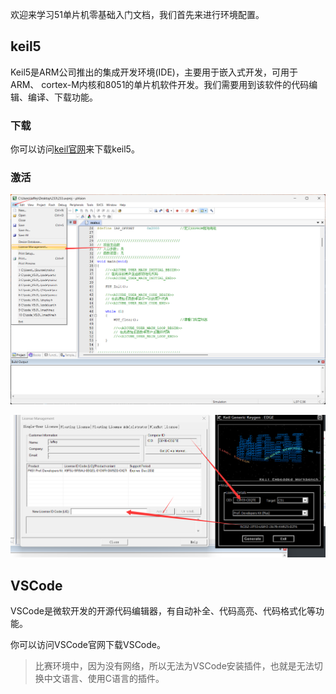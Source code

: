欢迎来学习51单片机零基础入门文档，我们首先来进行环境配置。

## keil5

Keil5是ARM公司推出的集成开发环境(IDE)，主要用于嵌入式开发，可用于ARM、 cortex-M内核和8051的单片机软件开发。我们需要用到该软件的代码编辑、编译、下载功能。

### 下载

你可以访问[keil官网](https://www.keil.com/demo/eval/c51.htm#/DOWNLOAD)来下载keil5。

### 激活

![image-20250923142917652](./%E7%8E%AF%E5%A2%83%E9%85%8D%E7%BD%AE.assets/image-20250923142917652.png)

![image-20250923143032525](./%E7%8E%AF%E5%A2%83%E9%85%8D%E7%BD%AE.assets/image-20250923143032525.png)

## VSCode

VSCode是微软开发的开源代码编辑器，有自动补全、代码高亮、代码格式化等功能。

你可以访问VSCode官网下载VSCode。

> 比赛环境中，因为没有网络，所以无法为VSCode安装插件，也就是无法切换中文语言、使用C语言的插件。

